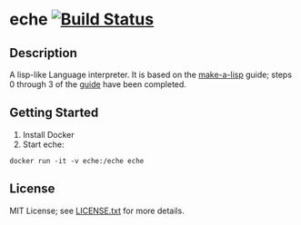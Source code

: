 # eche [![Build Status](https://travis-ci.org/skk/eche.svg?branch=master)](https://travis-ci.org/skk/eche)

## Description

A lisp-like Language interpreter.  It is based on the
[make-a-lisp](https://github.com/kanaka/mal) guide; steps 0 through 3 of the [guide](https://github.com/kanaka/mal/blob/master/process/guide.md) have been completed.
 
## Getting Started

1. Install Docker
2. Start eche:

```
docker run -it -v eche:/eche eche
```

## License

MIT License; see [LICENSE.txt](LICENSE.txt) for more details.
